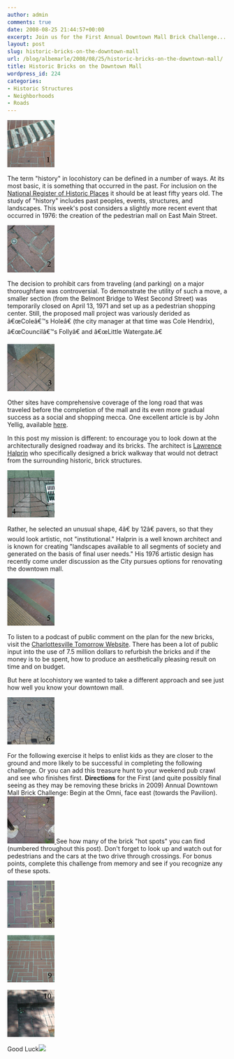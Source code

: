```yaml
---
author: admin
comments: true
date: 2008-08-25 21:44:57+00:00
excerpt: Join us for the First Annual Downtown Mall Brick Challenge...
layout: post
slug: historic-bricks-on-the-downtown-mall
url: /blog/albemarle/2008/08/25/historic-bricks-on-the-downtown-mall/
title: Historic Bricks on the Downtown Mall
wordpress_id: 224
categories:
- Historic Structures
- Neighborhoods
- Roads
---
```




![brick1.jpg](/wp-content/uploads/2008/08/brick1.jpg)

The term "history" in locohistory can be defined in a number of ways.  At its most basic, it is something that occurred in the past. For inclusion on the [National Register of Historic Places](http://www.nps.gov/nr/) it should be at least fifty years old. The study of "history" includes past peoples, events, structures, and landscapes. This week's post considers a slightly more recent event that occurred in 1976: the creation of the pedestrian mall on East Main Street. 

![brick2.jpg](/wp-content/uploads/2008/08/brick2.jpg)

The decision to prohibit cars from traveling (and parking) on a major thoroughfare was controversial. To demonstrate the utility of such a move, a smaller section (from the Belmont Bridge to West Second Street) was temporarily closed  on April 13, 1971 and set up as a pedestrian shopping center. Still, the proposed mall project was variously derided as â€œColeâ€™s Holeâ€ (the city manager at that time was Cole Hendrix), â€œCouncilâ€™s Follyâ€ and â€œLittle Watergate.â€ 

![brick3.jpg](/wp-content/uploads/2008/08/brick3.jpg)

Other sites have comprehensive coverage of the long road that was traveled before the completion of the mall and its even more gradual success as a social and shopping mecca. One excellent article is by John Yellig, available [here](http://www.dailyprogress.com/cdp/news/local/article/downtown_mall_charlottesvilles_public_square/6639/).  

In this post my mission is different: to encourage you to look down at the architecturally designed roadway and its bricks.  The architect is [Lawrence Halprin](http://www.greatbuildings.com/architects/Lawrence_Halprin.html) who specifically designed a brick walkway that would not detract from the surrounding historic, brick structures. 

![brick4.jpg](/wp-content/uploads/2008/08/brick4.jpg)

Rather, he selected an unusual shape, 4â€ by 12â€ pavers, so that they would look  artistic, not "institutional." Halprin is a well known architect and is known for creating "landscapes available to all segments of society and generated on the basis of final user needs." His 1976 artistic design has recently come under discussion as the City pursues options for renovating the downtown mall.

![brick5.jpg](/wp-content/uploads/2008/08/brick5.jpg)



To listen to a podcast of public comment on the plan for the new bricks, visit the [Charlottesville Tomorrow Website](http://cvilletomorrow.typepad.com/charlottesville_tomorrow_/2008/07/downtown_mall.html). There has been a lot of public input into the use of 7.5 million dollars to refurbish the bricks and if the money is to be spent, how to produce an aesthetically pleasing result on time and on budget.

But here at locohistory we wanted to take a different approach and see just how well you know your downtown mall. 

![brick6.jpg](/wp-content/uploads/2008/08/brick6.jpg)

For the following exercise it helps to enlist kids as they are closer to the ground and more likely to be successful in completing the following challenge.  Or you can  add this treasure hunt to your weekend pub crawl and see who finishes first. **Directions** for the First (and quite possibly final seeing as they may be removing these bricks in 2009) Annual Downtown Mall Brick Challenge: Begin at the Omni, face east (towards the Pavilion). [![brick7.jpg](/wp-content/uploads/2008/08/brick7.jpg)    ](http://www.locohistory.org/blog/albemarle/2008/08/25/historic-bricks-on-the-downtown-mall/232/)See how many of the brick "hot spots" you can find (numbered throughout this post). Don't forget to look up and watch out for pedestrians and the cars at the two drive through crossings. For bonus points, complete this challenge from memory and see if you recognize any of these spots. [   ](http://www.locohistory.org/blog/albemarle/2008/08/25/historic-bricks-on-the-downtown-mall/232/)

![brick8.jpg](/wp-content/uploads/2008/08/brick8.jpg)

[![brick9.jpg](/wp-content/uploads/2008/08/brick9.jpg)  ](http://www.locohistory.org/blog/albemarle/2008/08/25/historic-bricks-on-the-downtown-mall/234/)

![brick10.jpg](/wp-content/uploads/2008/08/brick10.jpg)

Good Luck![ ](http://www.locohistory.org/blog/albemarle/2008/08/25/historic-bricks-on-the-downtown-mall/231/)
